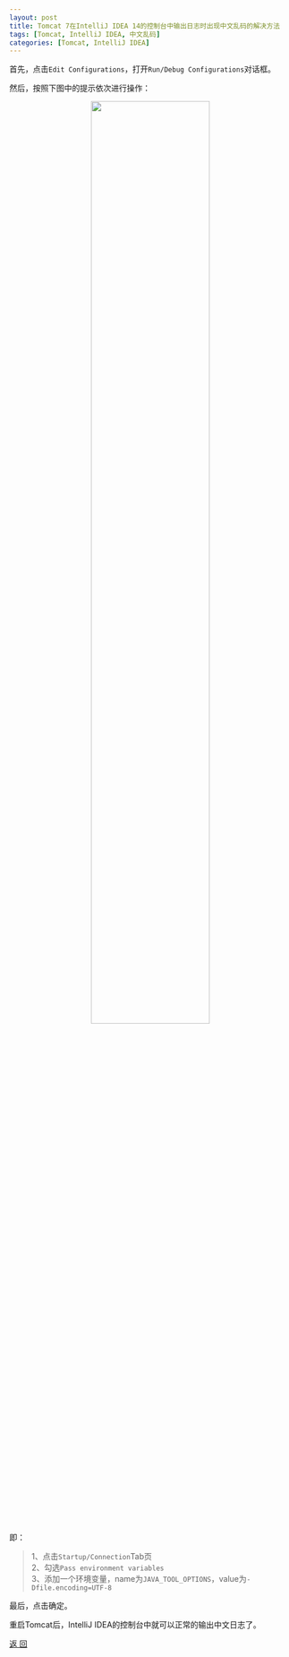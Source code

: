 ```yaml
---
layout: post
title: Tomcat 7在IntelliJ IDEA 14的控制台中输出日志时出现中文乱码的解决方法
tags: [Tomcat, IntelliJ IDEA, 中文乱码]
categories: [Tomcat, IntelliJ IDEA]
---
```




首先，点击`Edit Configurations`，打开`Run/Debug Configurations`对话框。

然后，按照下图中的提示依次进行操作：

<div style="text-align: center;margin-bottom: 20px;">
	<image src="{{ post.url }}/static/images/intellij/garbled_chinese.png" style="width:65% !important;"></image>
</div>

即：

>1、点击`Startup/Connection`Tab页  
>2、勾选`Pass environment variables`  
>3、添加一个环境变量，name为`JAVA_TOOL_OPTIONS`，value为`-Dfile.encoding=UTF-8`

最后，点击确定。  

重启Tomcat后，IntelliJ IDEA的控制台中就可以正常的输出中文日志了。


<a href="{{ site.baseurl }}/index.html" class="btn-back">返 回</a>





